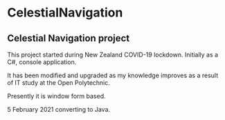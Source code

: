 # CelestialNavigation
## Celestial Navigation project

This project started during New Zealand COVID-19 lockdown.  Initially as a C#, console application.  

It has been modified and upgraded as my knowledge improves as a result of IT study at the Open Polytechnic.

Presently it is window form based.

5 February 2021 converting to Java.
